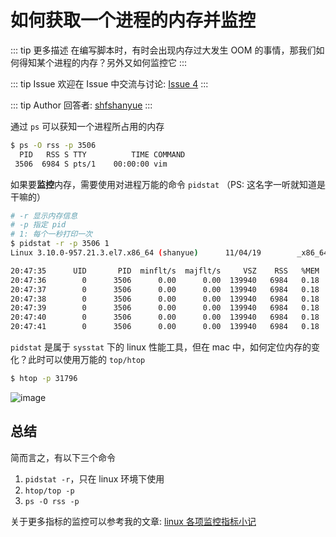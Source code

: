 # 如何获取一个进程的内存并监控

::: tip 更多描述 
 在编写脚本时，有时会出现内存过大发生 OOM 的事情，那我们如何得知某个进程的内存？另外又如何监控它 
::: 

::: tip Issue 
 欢迎在 Issue 中交流与讨论: [Issue 4](https://github.com/shfshanyue/Daily-Question/issues/4) 
:::

::: tip Author 
回答者: [shfshanyue](https://github.com/shfshanyue) 
:::

通过 `ps` 可以获知一个进程所占用的内存

``` bash
$ ps -O rss -p 3506
  PID   RSS S TTY          TIME COMMAND
 3506  6984 S pts/1    00:00:00 vim
```

如果要**监控**内存，需要使用对进程万能的命令 `pidstat` （PS: 这名字一听就知道是干嘛的）

``` bash
# -r 显示内存信息
# -p 指定 pid
# 1: 每个一秒打印一次
$ pidstat -r -p 3506 1
Linux 3.10.0-957.21.3.el7.x86_64 (shanyue)      11/04/19        _x86_64_        (2 CPU)

20:47:35      UID       PID  minflt/s  majflt/s     VSZ    RSS   %MEM  Command
20:47:36        0      3506      0.00      0.00  139940   6984   0.18  vim
20:47:37        0      3506      0.00      0.00  139940   6984   0.18  vim
20:47:38        0      3506      0.00      0.00  139940   6984   0.18  vim
20:47:39        0      3506      0.00      0.00  139940   6984   0.18  vim
20:47:40        0      3506      0.00      0.00  139940   6984   0.18  vim
20:47:41        0      3506      0.00      0.00  139940   6984   0.18  vim
```

`pidstat` 是属于 `sysstat` 下的 linux 性能工具，但在 mac 中，如何定位内存的变化？此时可以使用万能的 `top/htop`

 ``` bash
 $ htop -p 31796
 ```

![image](https://user-images.githubusercontent.com/13389461/86353210-7b210080-bc99-11ea-9885-8e5ca1b909b5.png)

## 总结

简而言之，有以下三个命令

1. `pidstat -r`，只在 linux 环境下使用
1. `htop/top -p`
1. `ps -O rss -p`

关于更多指标的监控可以参考我的文章: [linux 各项监控指标小记](https://shanyue.tech/op/linux-monitor.html)